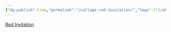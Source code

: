 ```yaml
---
{"dg-publish":true,"permalink":"/collage-red-invitation/","tags":["c/abstract","c/blue","c/red","c/woman","c/flower","c/dating-app"],"created":"2024-01-03T17:20:01.789-05:00","updated":"2024-01-03T17:20:31.011-05:00"}
---
```



[Red Invitation](https://www.instagram.com/p/CQAOvTYhFgX/)
